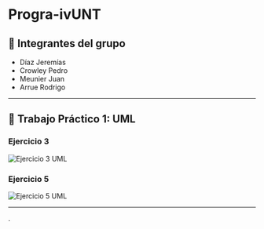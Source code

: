 # Progra-ivUNT

## 👥 Integrantes del grupo
- Díaz Jeremías  
- Crowley Pedro  
- Meunier Juan 
- Arrue Rodrigo 
---

## 📌 Trabajo Práctico 1: UML

### Ejercicio 3
![Ejercicio 3 UML](https://github.com/user-attachments/assets/7be6ba79-9079-4045-83db-f240bac201ac)

### Ejercicio 5
![Ejercicio 5 UML](https://github.com/user-attachments/assets/494d1b2e-efed-4bc1-b28d-384d182e1c35)

---
.